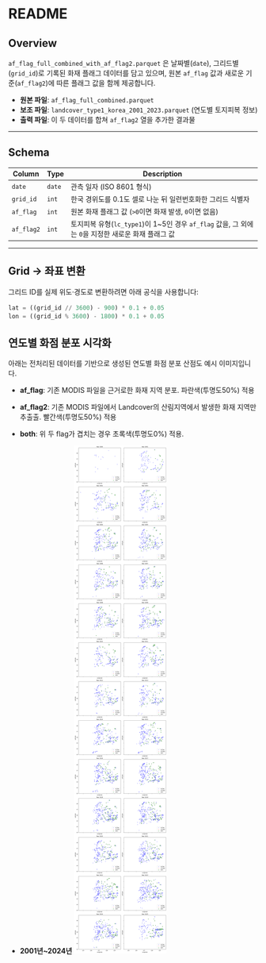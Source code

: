 # README

## Overview

`af_flag_full_combined_with_af_flag2.parquet` 은 날짜별(`date`), 그리드별(`grid_id`)로 기록된 화재 플래그 데이터를 담고 있으며, 원본 `af_flag` 값과 새로운 기준(`af_flag2`)에 따른 플래그 값을 함께 제공합니다.

- **원본 파일**: `af_flag_full_combined.parquet`
- **보조 파일**: `landcover_type1_korea_2001_2023.parquet` (연도별 토지피복 정보)
- **출력 파일**: 이 두 데이터를 합쳐 `af_flag2` 열을 추가한 결과물

---

## Schema

| Column     | Type   | Description                                                                                         |
| ---------- | ------ | --------------------------------------------------------------------------------------------------- |
| `date`     | `date` | 관측 일자 (ISO 8601 형식)                                                                           |
| `grid_id`  | `int`  | 한국 경위도를 0.1도 셀로 나눈 뒤 일련번호화한 그리드 식별자                                         |
| `af_flag`  | `int`  | 원본 화재 플래그 값 (`>0`이면 화재 발생, `0`이면 없음)                                              |
| `af_flag2` | `int`  | 토지피복 유형(`lc_type1`)이 1~5인 경우 `af_flag` 값을, 그 외에는 `0`을 지정한 새로운 화재 플래그 값 |

---

## Grid → 좌표 변환

그리드 ID를 실제 위도·경도로 변환하려면 아래 공식을 사용합니다:

```python
lat = ((grid_id // 3600) - 900) * 0.1 + 0.05
lon = ((grid_id % 3600) - 1800) * 0.1 + 0.05
```

## 연도별 화점 분포 시각화

아래는 전처리된 데이터를 기반으로 생성된 연도별 화점 분포 산점도 예시 이미지입니다.
- **af_flag**: 기존 MODIS 파일을 근거로한 화재 지역 분포. 파란색(투명도50%) 적용
- **af_flag2**: 기존 MODIS 파일에서 Landcover의 산림지역에서 발생한 화재 지역만 추출출. 빨간색(투명도50%) 적용
- **both**: 위 두 flag가 겹치는 경우 초록색(투명도0%) 적용.

- **2001년\~2024년**
  ![화점 분포](target_fire_af_flag2.png) 

